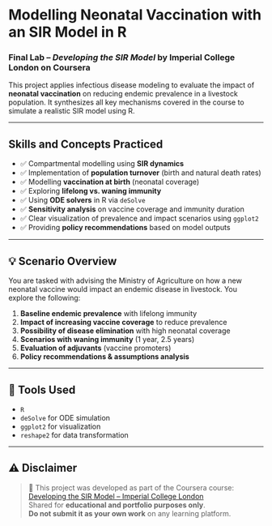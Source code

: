 # Modelling Neonatal Vaccination with an SIR Model in R

### Final Lab – *Developing the SIR Model* by Imperial College London on Coursera

This project applies infectious disease modeling to evaluate the impact of **neonatal vaccination** on reducing endemic prevalence in a livestock population. It synthesizes all key mechanisms covered in the course to simulate a realistic SIR model using R.

---

## Skills and Concepts Practiced

- ✅ Compartmental modelling using **SIR dynamics**
- ✅ Implementation of **population turnover** (birth and natural death rates)
- ✅ Modelling **vaccination at birth** (neonatal coverage)
- ✅ Exploring **lifelong vs. waning immunity**
- ✅ Using **ODE solvers** in R via `deSolve`
- ✅ **Sensitivity analysis** on vaccine coverage and immunity duration
- ✅ Clear visualization of prevalence and impact scenarios using `ggplot2`
- ✅ Providing **policy recommendations** based on model outputs

---

## 💡 Scenario Overview

You are tasked with advising the Ministry of Agriculture on how a new neonatal vaccine would impact an endemic disease in livestock. You explore the following:

1. **Baseline endemic prevalence** with lifelong immunity  
2. **Impact of increasing vaccine coverage** to reduce prevalence  
3. **Possibility of disease elimination** with high neonatal coverage  
4. **Scenarios with waning immunity** (1 year, 2.5 years)  
5. **Evaluation of adjuvants** (vaccine promoters)  
6. **Policy recommendations & assumptions analysis**

---

## 🔧 Tools Used

- `R`
- `deSolve` for ODE simulation
- `ggplot2` for visualization
- `reshape2` for data transformation

---


## ⚠️ Disclaimer

> 📌 This project was developed as part of the Coursera course:  
> [Developing the SIR Model – Imperial College London](https://www.coursera.org/learn/developing-the-sir-model?specialization=infectious-disease-modelling)  
> Shared for **educational and portfolio purposes only**.  
> **Do not submit it as your own work** on any learning platform.


